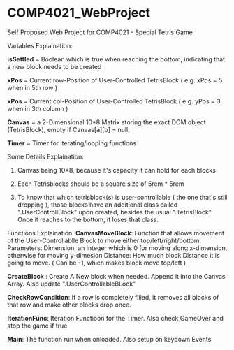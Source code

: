 # COMP4021_WebProject
Self Proposed Web Project for COMP4021 - Special Tetris Game 

Variables Explaination:

**isSettled** = Boolean which is true when reaching the bottom, indicating that a new block needs to be created

**xPos** = Current row-Position of User-Controlled TetrisBlock ( e.g. xPos = 5 when in 5th row )

**xPos** = Current col-Position of User-Controlled TetrisBlock ( e.g. yPos = 3 when in 3th column )

**Canvas** = a 2-Dimensional 10*8 Matrix storing the exact DOM object (TetrisBlock), empty if Canvas[a][b] = null;

**Timer** = Timer for iterating/looping functions


Some Details Explaination:
1. Canvas being 10*8, because it's capacity it can hold for each blocks

2. Each Tetrisblocks should be a square size of 5rem * 5rem

3. To know that which tetrisblock(s) is user-controllable ( the one that's still dropping ), those blocks have an additional class
   called ".UserControllBlock" upon created, besides the usual ".TetrisBlock". Once it reaches to the bottom, it loses that class. 




Functions Explaination:
**CanvasMoveBlock**: Function that allows movement of the User-Controllablle Block to move either top/left/right/bottom. Parameters:
                     Dimension:  an integer which is 0 for moving along x-dimension, otherwise for moving y-dimesion
                     Distance: How much block Distance it is going to move. ( Can be -1, which makes block move top/left )

**CreateBlock**    : Create A New block when needed. Append it into the Canvas Array. Also update ".UserControllableBLock"

**CheckRowCondition**: If a row is completely filled, it removes all blocks of that row and make other blocks drop once.

**IterationFunc**: Iteration Functioon for the Timer. Also check GameOver and stop the game if true

**Main**: The function run when onloaded. Also setup on keydown Events






